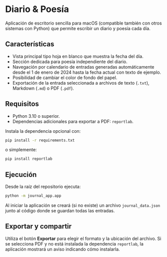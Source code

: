 # Diario & Poesía

Aplicación de escritorio sencilla para macOS (compatible también con otros sistemas con Python) que permite escribir un diario y poesía cada día.

## Características

- Vista principal tipo hoja en blanco que muestra la fecha del día.
- Sección dedicada para poesía independiente del diario.
- Navegación por calendario de entradas generadas automáticamente desde el 1 de enero de 2024 hasta la fecha actual con texto de ejemplo.
- Posibilidad de cambiar el color de fondo del papel.
- Exportación de la entrada seleccionada a archivos de texto (`.txt`), Markdown (`.md`) o PDF (`.pdf`).

## Requisitos

- Python 3.10 o superior.
- Dependencias adicionales para exportar a PDF: `reportlab`.

Instala la dependencia opcional con:

```bash
pip install -r requirements.txt
```

o simplemente:

```bash
pip install reportlab
```

## Ejecución

Desde la raíz del repositorio ejecuta:

```bash
python -m journal_app.app
```

Al iniciar la aplicación se creará (si no existe) un archivo `journal_data.json` junto al código donde se guardan todas las entradas.

## Exportar y compartir

Utiliza el botón **Exportar** para elegir el formato y la ubicación del archivo. Si se selecciona PDF y no está instalada la dependencia `reportlab`, la aplicación mostrará un aviso indicando cómo instalarla.
